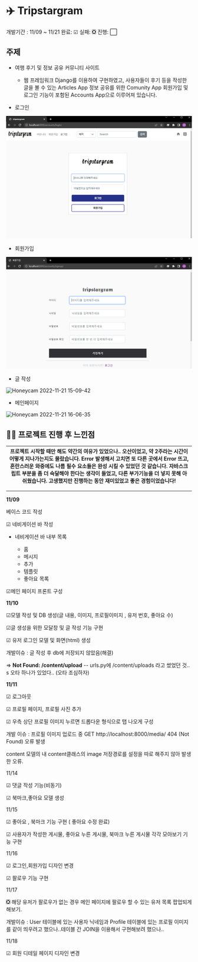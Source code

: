 <h1>✈️ Tripstargram</h1>

개발기간 : 11/09 ~ 11/21 완료: ☑ 실패: ❎ 진행: ⬜

<h2>주제</h2>

* 여행 후기 및 정보 공유 커뮤니티 사이트
  * 웹 프레임워크 Django를 이용하여 구현하였고, 사용자들이 후기 등을 작성한 글을 볼 수 있는 Articles App 정보 공유를 위한 Comunity App 회원가입 및 로그인 기능이 포함된 Accounts App으로 이루어져 있습니다.

* 로그인

![image-20221121144930632](README.assets/image-20221121144930632.png)

* 회원가입

![image-20221121145118155](README.assets/image-20221121145118155.png)

* 글 작성

![Honeycam 2022-11-21 15-09-42](https://user-images.githubusercontent.com/103582315/202985635-349a4fde-9677-4ef7-84c9-c53b5bda4e9d.gif)

* 메인페이지

![Honeycam 2022-11-21 16-06-35](https://user-images.githubusercontent.com/103582315/202986771-fb6d2005-f623-49cd-8a56-3fe0ebc151d3.gif)



## 👨‍💻 프로젝트 진행 후 느낀점

| 프로젝트 시작할 때만 해도 약간의 여유가 있었으나.. 오산이었고, 약 2주라는 시간이 어떻게 지나가는지도 몰랐습니다.   Error 발생해서 고치면 또 다른 곳에서 Error 뜨고, 혼란스러운 와중에도 나름 필수 요소들은 완성 시킬 수 있었던 것 같습니다. 자바스크립트 부분을 좀 더 숙달해야 한다는 생각이 들었고, 다른 부가기능을 더 넣지 못해 아쉬웠습니다.         고생했지만 진행하는 동안 재미있었고 좋은 경험이었습니다! |
| ------------------------------------------------------------ |

<hr>



<b>11/09 </b>

베이스 코드 작성

☑ 네비게이션 바 작성

- 네비게이션 바 내부 목록

  - 홈
  - 메시지
  - 추가
  - 템플릿
  - 좋아요 목록

☑메인 페이지 프론트 구성

<b>11/10</b>

☑모델 작성 및 DB 생성(글 내용, 이미지, 프로필이미지 , 유저 번호, 좋아요 수)

☑글 생성을 위한 모달창 및 글 작성 기능 구현

☑ 유저 로그인 모델 및 화면(html) 생성

개발이슈 : 글 작성 후 db에 저장되지 않았음(해결)

=> **Not Found: /content/upload** -- urls.py에 /content/uploads 라고 썼었던 것.. s 오타 하나가 있었다.. (오타 조심하자)

<b>11/11</b>

☑ 로그아웃

☑ 프로필 페이지, 프로필 사진 추가

☑ 우측 상단 프로필 이미지 누르면 드롭다운 형식으로 탭 나오게 구성

개발 이슈 : 프로필 이미지 업로드 중 GET http://localhost:8000/media/ 404 (Not Found) 오류 발생

content 모델의 내 content클래스의 image 저장경로를 설정을 따로 해주지 않아 발생한 오류.

11/14

☑ 댓글 작성 기능(비동기)

☑ 북마크,좋아요 모델 생성

11/15

☑ 좋아요 , 북마크 기능 구현 ( 좋아요 수정 완료)

☑ 사용자가 작성한 게시물, 좋아요 누른 게시물, 북마크 누른 게시물 각각 모아보기 기능 구현

11/16

☑  로그인,회원가입 디자인 변경

☑  팔로우 기능 구현

11/17

❎ 해당 유저가 팔로우가 없는 경우 메인 페이지에 팔로우 할 수 있는 유저 목록 팝업되게 해보기.

개발이슈 : User 테이블에 있는 사용자 닉네임과 Profile 테이블에 있는 프로필 이미지를 같이 띄우려고 했으나..테이블 간 JOIN을 이용해서 구현해보려 했으나..

11/18

☑ 회원 디테일 페이지 디자인 변경
